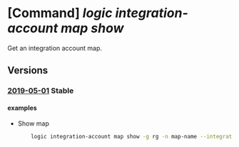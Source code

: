 # [Command] _logic integration-account map show_

Get an integration account map.

## Versions

### [2019-05-01](/Resources/mgmt-plane/L3N1YnNjcmlwdGlvbnMve30vcmVzb3VyY2Vncm91cHMve30vcHJvdmlkZXJzL21pY3Jvc29mdC5sb2dpYy9pbnRlZ3JhdGlvbmFjY291bnRzL3t9L21hcHMve30=/2019-05-01.xml) **Stable**

<!-- mgmt-plane /subscriptions/{}/resourcegroups/{}/providers/microsoft.logic/integrationaccounts/{}/maps/{} 2019-05-01 -->

#### examples

- Show map
    ```bash
        logic integration-account map show -g rg -n map-name --integration-account account-name
    ```
